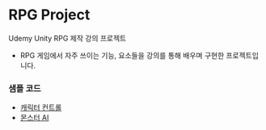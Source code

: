 # RPG Project
 Udemy Unity RPG 제작 강의 프로젝트
- RPG 게임에서 자주 쓰이는 기능, 요소들을 강의를 통해 배우며 구현한 프로젝트입니다.

### 샘플 코드
- <a href="https://github.com/Nyppp/RPG-Project/blob/main/Assets/Scripts/Control/PlayerController.cs">캐릭터 컨트롤</a>
- <a href="https://github.com/Nyppp/RPG-Project/blob/main/Assets/Scripts/Control/AIController.cs">몬스터 AI</a>
